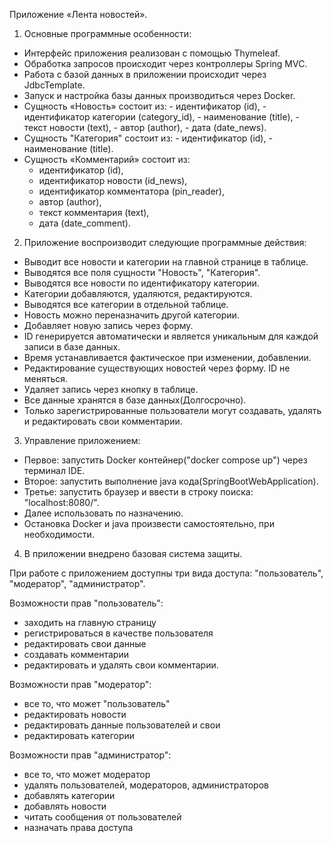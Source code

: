 
Приложение «Лента новостей».

 1. Основные программные особенности:
  - Интерфейс приложения реализован с помощью Thymeleaf.
  - Обработка запросов происходит через контроллеры Spring MVC.
  - Работа с базой данных в приложении происходит через JdbcTemplate.
  - Запуск и настройка базы данных производиться через Docker.
  - Сущность «Новость» состоит из:
               - идентификатор (id),
               - идентификатор категории (category_id), 
               - наименование (title),
               - текст новости (text),
               - автор (author),
               - дата (date_news).
  - Сущность "Категория" состоит из:
               - идентификатор (id),
               - наименование (title).
  - Сущность «Комментарий» состоит из:
      - идентификатор (id),
      - идентификатор новости (id_news),
      - идентификатор комментатора (pin_reader), 
      - автор (author),
      - текст комментария (text),      
      - дата (date_comment).
 2. Приложение воспроизводит следующие программные действия:
   - Выводит все новости и категории на главной странице в таблице.
   - Выводятся все поля сущности "Новость", "Категория".
   - Выводятся все новости по идентификатору категории.
   - Категории добавляются, удаляются, редактируются.
   - Выводятся все категории в отдельной таблице.
   - Новость можно переназначить другой категории.
   - Добавляет новую запись через форму.
   - ID генерируется автоматически и является уникальным для каждой записи в базе данных.
   - Время устанавливается фактическое при изменении, добавлении.
   - Редактирование существующих новостей через форму. ID не меняться.
   - Удаляет запись через кнопку в таблице.
   - Все данные хранятся в базе данных(Долгосрочно).
   - Только зарегистрированные пользователи могут создавать, удалять и редактировать свои комментарии.

 3. Управление приложением:
   - Первое: запустить Docker контейнер("docker compose up") через терминал IDE.
   - Второе: запустить выполнение java кода(SpringBootWebApplication).
   - Третье: запустить браузер и ввести в строку поиска: "localhost:8080/".
   - Далее использовать по назначению.
   - Остановка Docker и java произвести самостоятельно, при необходимости.

 4. В приложении внедрено базовая система защиты.
   
  При работе с приложением доступны три вида доступа: "пользователь", "модератор", "администратор".

  Возможности прав "пользователь":
  - заходить на главную страницу
  - регистрироваться в качестве пользователя
  - редактировать свои данные
  - создавать комментарии
  - редактировать и удалять свои комментарии.

  Возможности прав "модератор":
 - все то, что может "пользователь"
 - редактировать новости
 - редактировать данные пользователей и свои
 - редактировать категории


  Возможности прав "администратор":
 - все то, что может модератор
 - удалять пользователей, модераторов, администраторов
 - добавлять категории
 - добавлять новости
 - читать сообщения от пользователей
 - назначать права доступа